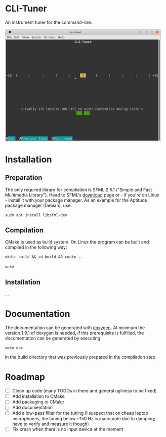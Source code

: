 # CLI-Tuner

An instrument tuner for the command-line.

![Preview](preview.png)

# Installation

## Preparation

The only required library for compilation is SFML 2.5.1 ("Simple and Fast Multimedia Library"). Head to SFML's [download](https://www.sfml-dev.org/download.php) page or - if you're on Linux - install it with your package manager.
As an example for the Aptitude package manager (Debian), use:

```
sudo apt install libsfml-dev
```

## Compilation

CMake is used as build system. On Linux the program can be built and compiled in the following way:

```
mkdir build && cd build && cmake ..

make
```

## Installation

...

# Documentation

The documentation can be generated with [doxygen](https://www.doxygen.nl/index.html). At minimum the version 1.9.1 of doxygen is needed, if this prerequisite is fulfilled, the documentation can be generated by executing

```
make doc
```

in the build directory that was previously prepared in the compilation step.

# Roadmap

- [ ] Clean up code (many TODOs in there and general ugliness to be fixed)
- [ ] Add installation to CMake
- [ ] Add packaging to CMake
- [ ] Add documentation
- [ ] Add a low-pass filter for the tuning (I suspect that on cheap laptop microphones, the tuning below ~150 Hz is inaccurate due to damping; have to verify and measure it though)
- [ ] Fix crash when there is no input device at the moment
